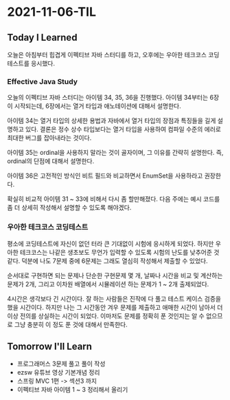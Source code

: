 # 2021-11-06-TIL

## Today I Learned

오늘은 아침부터 힙겹게 이펙티브 자바 스터디를 하고, 오후에는 우아한 테크코스 코딩테스트를 응시했다. 

### Effective Java Study

오늘의 이펙티브 자바 스터디는 아이템 34, 35, 36을 진행했다. 아이템 34부터는 6장이 시작되는데, 6장에서는 열거 타입과 애노테이션에 대해서 설명한다.

아이템 34는 열거 타입의 상세한 용법과 자바에서 열거 타입의 장점과 특징들을 길게 설명하고 있다. 결론은 정수 상수 타입보다는 열거 타입을 사용하여 컴파일 수준의 에러로 최대한 버그를 잡아내라는 것이다.

아이템 35는 ordinal을 사용하지 말라는 것이 골자이며, 그 이유를 간략히 설명한다. 즉, ordinal의 단점에 대해서 설명한다.

아이템 36은 고전적인 방식인 비트 필드와 비교하면서 EnumSet을 사용하라고 권장한다.

확실히 비교적 아이템 31 ~ 33에 비해서 다시 좀 할만해졌다. 다음 주에는 예시 코드를 좀 더 상세히 작성해서 설명할 수 있도록 해야겠다.

### 우아한 테크코스 코딩테스트

평소에 코딩테스트에 자신이 없던 터라 큰 기대없이 시험에 응시하게 되었다. 하지만 우아한 테크코스는 나같은 생초보도 무언가 입력할 수 있도록 시험의 난도를 낮추어준 것 같다. 덕분에 나도 7문제 중에 6문제는 그래도 열심히 작성해서 제출할 수 있었다.

순서대로 구현하면 되는 문제나 단순한 구현문제 몇 개, 날짜나 시간을 비교 및 계산하는 문제가 2개, 그리고 이차원 배열에서 시뮬레이션 하는 문제가 1 ~ 2개 출제되었다.

4시간은 생각보다 긴 시간이다. 잘 하는 사람들은 진작에 다 풀고 테스트 케이스 검증을 했을 시간이다. 하지만 나는 그 시간동안 겨우 문제를 제출하고 애매한 시간이 남아서 더이상 전의를 상실하는 시간이 되었다. 이마저도 문제를 정확히 푼 것인지는 알 수 없으므로 그냥 충분히 이 정도 푼 것에 대해서 만족한다.

## Tomorrow I'll Learn

- 프로그래머스 3문제 풀고 풀이 작성
- ezsw 유튜브 영상 기본개념 정리
- 스프링 MVC 1편 -> 섹션3 까지
- 이펙티브 자바 아이템 1 ~ 3 정리해서 올리기